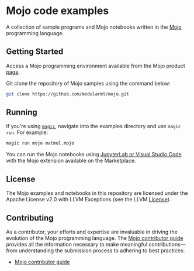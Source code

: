 # Mojo code examples

A collection of sample programs and Mojo notebooks written in the
[Mojo](https://docs.modular.com/mojo/programming-manual.html) programming language.

## Getting Started

Access a Mojo programming environment available from the
Mojo product [page](https://www.modular.com/mojo).

Git clone the repository of Mojo samples using the command below:

```bash
git clone https://github.com/modularml/mojo.git
```

## Running

If you're using [`magic`](https://docs.modular.com/magic), navigate into
the examples directory and use `magic run`. For example:

```bash
magic run mojo matmul.mojo
```

You can run the Mojo notebooks using [JupyterLab or Visual Studio
Code](notebooks/README.md) with the Mojo extension available on the Marketplace.

## License

The Mojo examples and notebooks in this repository are licensed
under the Apache License v2.0 with LLVM Exceptions
(see the LLVM [License](https://llvm.org/LICENSE.txt)).

## Contributing

As a contributor, your efforts and expertise are invaluable in driving the
evolution of the Mojo programming language. The [Mojo contributor
guide](../CONTRIBUTING.md) provides all the information necessary to make
meaningful contributions—from understanding the submission process to
adhering to best practices:

- [Mojo contributor guide](../CONTRIBUTING.md)
